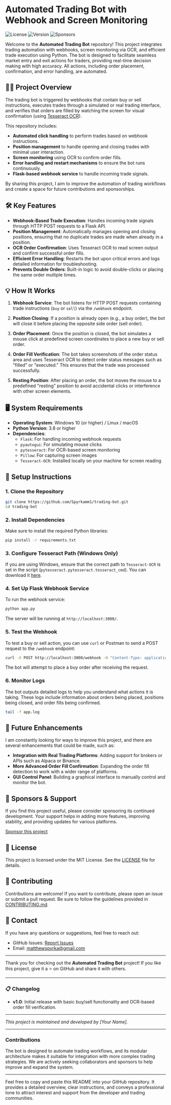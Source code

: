 
# Automated Trading Bot with Webhook and Screen Monitoring

![License](https://img.shields.io/github/license/your-username/trading-bot) ![Version](https://img.shields.io/badge/version-1.0-blue) ![Sponsors](https://img.shields.io/badge/sponsors-welcome-orange)

Welcome to the **Automated Trading Bot** repository! This project integrates trading automation with webhooks, screen monitoring via OCR, and efficient trade execution using Python. The bot is designed to facilitate seamless market entry and exit actions for traders, providing real-time decision making with high accuracy. All actions, including order placement, confirmation, and error handling, are automated.

## 🧑‍💻 Project Overview

The trading bot is triggered by webhooks that contain buy or sell instructions, executes trades through a simulated or real trading interface, and verifies that orders are filled by watching the screen for visual confirmation (using [Tesseract OCR](https://github.com/tesseract-ocr/tesseract)).

This repository includes:
- **Automated click handling** to perform trades based on webhook instructions.
- **Position management** to handle opening and closing trades with minimal user interaction.
- **Screen monitoring** using OCR to confirm order fills.
- **Error handling and restart mechanisms** to ensure the bot runs continuously.
- **Flask-based webhook service** to handle incoming trade signals.

By sharing this project, I aim to improve the automation of trading workflows and create a space for future contributions and sponsorships.

## 🛠️ Key Features

- **Webhook-Based Trade Execution**: Handles incoming trade signals through HTTP POST requests to a Flask API.
- **Position Management**: Automatically manages opening and closing positions, ensuring that no duplicate trades are made when already in a position.
- **OCR Order Confirmation**: Uses Tesseract OCR to read screen output and confirm successful order fills.
- **Efficient Error Handling**: Restarts the bot upon critical errors and logs detailed information for troubleshooting.
- **Prevents Double Orders**: Built-in logic to avoid double-clicks or placing the same order multiple times.

## 💡 How It Works

1. **Webhook Service**: The bot listens for HTTP POST requests containing trade instructions (`buy` or `sell`) via the `/webhook` endpoint.
   
2. **Position Closing**: If a position is already open (e.g., a buy order), the bot will close it before placing the opposite side order (sell order).

3. **Order Placement**: Once the position is closed, the bot simulates a mouse click at predefined screen coordinates to place a new buy or sell order.
   
4. **Order Fill Verification**: The bot takes screenshots of the order status area and uses Tesseract OCR to detect order status messages such as "filled" or "executed." This ensures that the trade was processed successfully.

5. **Resting Position**: After placing an order, the bot moves the mouse to a predefined "resting" position to avoid accidental clicks or interference with other screen elements.

## 🖥️ System Requirements

- **Operating System**: Windows 10 (or higher) / Linux / macOS
- **Python Version**: 3.8 or higher
- **Dependencies**:
  - `Flask`: For handling incoming webhook requests
  - `pyautogui`: For simulating mouse clicks
  - `pytesseract`: For OCR-based screen monitoring
  - `Pillow`: For capturing screen images
  - `Tesseract-OCR`: Installed locally on your machine for screen reading

## 🔧 Setup Instructions

### 1. Clone the Repository

```bash
git clone https://github.com/Spyrkamm1/trading-bot.git
cd trading-bot
```

### 2. Install Dependencies

Make sure to install the required Python libraries:

```bash
pip install -r requirements.txt
```

### 3. Configure Tesseract Path (Windows Only)

If you are using Windows, ensure that the correct path to `Tesseract-OCR` is set in the script (`pytesseract.pytesseract.tesseract_cmd`). You can download it [here](https://github.com/tesseract-ocr/tesseract).

### 4. Set Up Flask Webhook Service

To run the webhook service:

```bash
python app.py
```

The server will be running at `http://localhost:3000/`.

### 5. Test the Webhook

To test a buy or sell action, you can use `curl` or Postman to send a POST request to the `/webhook` endpoint:

```bash
curl -X POST http://localhost:3000/webhook -H "Content-Type: application/json" -d '{"action": "buy"}'
```

The bot will attempt to place a buy order after receiving the request.

### 6. Monitor Logs

The bot outputs detailed logs to help you understand what actions it is taking. These logs include information about orders being placed, positions being closed, and order fills being confirmed.

```bash
tail -f app.log
```

## 🚀 Future Enhancements

I am constantly looking for ways to improve this project, and there are several enhancements that could be made, such as:
- **Integration with Real Trading Platforms**: Adding support for brokers or APIs such as Alpaca or Binance.
- **More Advanced Order Fill Confirmation**: Expanding the order fill detection to work with a wider range of platforms.
- **GUI Control Panel**: Building a graphical interface to manually control and monitor the bot.

## 🏅 Sponsors & Support

If you find this project useful, please consider sponsoring its continued development. Your support helps in adding more features, improving stability, and providing updates for various platforms.

[Sponsor this project](https://github.com/sponsors/your-username)

## 📜 License

This project is licensed under the MIT License. See the [LICENSE](LICENSE) file for details.

## 🤝 Contributing

Contributions are welcome! If you want to contribute, please open an issue or submit a pull request. Be sure to follow the guidelines provided in [CONTRIBUTING.md](CONTRIBUTING.md).

## 📧 Contact

If you have any questions or suggestions, feel free to reach out:

- GitHub Issues: [Report Issues](https://github.com/your-username/trading-bot/issues)
- Email: matthewspyrka@gmail.com

---

Thank you for checking out the **Automated Trading Bot** project! If you like this project, give it a ⭐ on GitHub and share it with others.

---

### 📋 Changelog
- **v1.0**: Initial release with basic buy/sell functionality and OCR-based order fill verification.

---

_This project is maintained and developed by [Your Name]._

---

### Contributions

The bot is designed to automate trading workflows, and its modular architecture makes it suitable for integration with more complex trading strategies. We are actively seeking collaborators and sponsors to help improve and expand the system.

---

Feel free to copy and paste this README into your GitHub repository. It provides a detailed overview, clear instructions, and conveys a professional tone to attract interest and support from the developer and trading communities.

